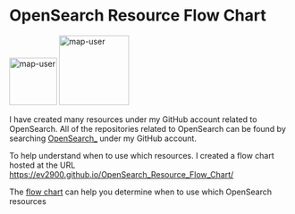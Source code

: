 # OpenSearch Resource Flow Chart

 <img width="85" alt="map-user" src="https://img.shields.io/badge/views-607-green"> <img width="125" alt="map-user" src="https://img.shields.io/badge/unique visits-242-green">

I have created many resources under my GitHub account related to OpenSearch. All of the repositories related to OpenSearch can be found by searching [OpenSearch_](https://github.com/ev2900?tab=repositories&q=OpenSearch_&type=&language=&sort=) under my GitHub account.

To help understand when to use which resources. I created a flow chart hosted at the URL https://ev2900.github.io/OpenSearch_Resource_Flow_Chart/

The [flow chart](https://ev2900.github.io/OpenSearch_Resource_Flow_Chart/) can help you determine when to use which OpenSearch resources
